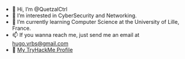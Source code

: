 - 👋 Hi, I’m @QuetzalCtrl
- 👀 I’m interested in CyberSecurity and Networking.
- 🌱 I’m currently learning Computer Science at the University of Lille, France.
- 📫 If you wanna reach me, just send me an email at hugo.vrbs@gmail.com
- 🤖 [My TryHackMe Profile](https://tryhackme.com/p/QuetzalCoatl)  
